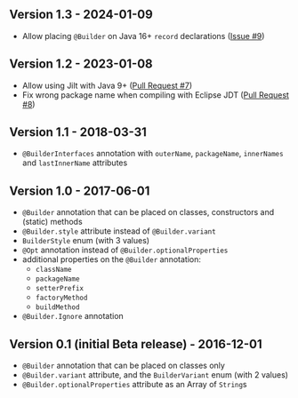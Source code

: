 Version 1.3 - 2024-01-09
------------------------
- Allow placing `@Builder` on Java 16+ `record` declarations ([Issue #9](https://github.com/skinny85/jilt/issues/9))

Version 1.2 - 2023-01-08
------------------------
- Allow using Jilt with Java 9+ ([Pull Request #7](https://github.com/skinny85/jilt/pull/7))
- Fix wrong package name when compiling with Eclipse JDT ([Pull Request #8](https://github.com/skinny85/jilt/pull/8))

Version 1.1 - 2018-03-31
------------------------
- `@BuilderInterfaces` annotation with `outerName`, `packageName`, `innerNames` and `lastInnerName`
  attributes

Version 1.0 - 2017-06-01
------------------------
- `@Builder` annotation that can be placed on classes, constructors and (static) methods
- `@Builder.style` attribute instead of `@Builder.variant`
- `BuilderStyle` enum (with 3 values)
- `@Opt` annotation instead of `@Builder.optionalProperties`
- additional properties on the `@Builder` annotation:
  - `className`
  - `packageName`
  - `setterPrefix`
  - `factoryMethod`
  - `buildMethod`
- `@Builder.Ignore` annotation

Version 0.1 (initial Beta release) - 2016-12-01
-----------------------------------------------
- `@Builder` annotation that can be placed on classes only
- `@Builder.variant` attribute, and the `BuilderVariant` enum (with 2 values)
- `@Builder.optionalProperties` attribute as an Array of `String`s
